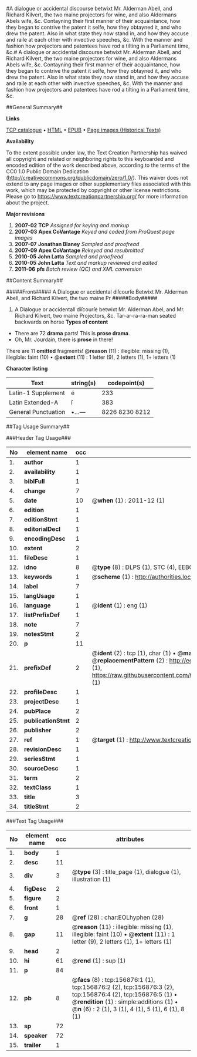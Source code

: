 #A dialogue or accidental discourse betwixt Mr. Alderman Abell, and Richard Kilvert, the two maine projectors for wine, and also Aldermans Abels wife, &c. Contayning their first manner of their acquaintance, how they began to contrive the patent it selfe, how they obtayned it, and who drew the patent. Also in what state they now stand in, and how they accuse and raile at each other with invective speeches, &c. With the manner and fashion how projectors and patentees have rod a tilting in a Parliament time, &c.#
A dialogue or accidental discourse betwixt Mr. Alderman Abell, and Richard Kilvert, the two maine projectors for wine, and also Aldermans Abels wife, &c. Contayning their first manner of their acquaintance, how they began to contrive the patent it selfe, how they obtayned it, and who drew the patent. Also in what state they now stand in, and how they accuse and raile at each other with invective speeches, &c. With the manner and fashion how projectors and patentees have rod a tilting in a Parliament time, &c.

##General Summary##

**Links**

[TCP catalogue](http://www.ota.ox.ac.uk/tcp/)  • 
[HTML](http://tei.it.ox.ac.uk/tcp/Texts-HTML/free/A75/A75945.html)  • 
[EPUB](http://tei.it.ox.ac.uk/tcp/Texts-EPUB/free/A75/A75945.epub) • 
[Page images (Historical Texts)](https://historicaltexts.jisc.ac.uk/eebo-99872986e)

**Availability**

To the extent possible under law, the Text Creation Partnership has waived all copyright and related or neighboring rights to this keyboarded and encoded edition of the work described above, according to the terms of the CC0 1.0 Public Domain Dedication (http://creativecommons.org/publicdomain/zero/1.0/). This waiver does not extend to any page images or other supplementary files associated with this work, which may be protected by copyright or other license restrictions. Please go to https://www.textcreationpartnership.org/ for more information about the project.

**Major revisions**

1. __2007-02__ __TCP__ *Assigned for keying and markup*
1. __2007-03__ __Apex CoVantage__ *Keyed and coded from ProQuest page images*
1. __2007-07__ __Jonathan Blaney__ *Sampled and proofread*
1. __2007-09__ __Apex CoVantage__ *Rekeyed and resubmitted*
1. __2010-05__ __John Latta__ *Sampled and proofread*
1. __2010-05__ __John Latta__ *Text and markup reviewed and edited*
1. __2011-06__ __pfs__ *Batch review (QC) and XML conversion*

##Content Summary##

#####Front#####
A Dialogue or accidental diſcourſe Betwixt Mr. Alderman Abell, and Richard Kilvert, the two maine Pr
#####Body#####

1. A Dialogue or accidentall diſcourſe betwixt Mr. Alderman Abel, and Mr. Richard Kilvert, two maine Projectors, &c.
Tar-ar-ra-ra-man seated backwards on horse
**Types of content**

  * There are 72 **drama** parts! This is **prose drama**.
  * Oh, Mr. Jourdain, there is **prose** in there!

There are 11 **omitted** fragments! 
 @__reason__ (11) : illegible: missing (1), illegible: faint (10)  •  @__extent__ (11) : 1 letter (9), 2 letters (1), 1+ letters (1)

**Character listing**


|Text|string(s)|codepoint(s)|
|---|---|---|
|Latin-1 Supplement|é|233|
|Latin Extended-A|ſ|383|
|General Punctuation|•…—|8226 8230 8212|

##Tag Usage Summary##

###Header Tag Usage###

|No|element name|occ|attributes|
|---|---|---|---|
|1.|__author__|1||
|2.|__availability__|1||
|3.|__biblFull__|1||
|4.|__change__|7||
|5.|__date__|10| @__when__ (1) : 2011-12 (1)|
|6.|__edition__|1||
|7.|__editionStmt__|1||
|8.|__editorialDecl__|1||
|9.|__encodingDesc__|1||
|10.|__extent__|2||
|11.|__fileDesc__|1||
|12.|__idno__|8| @__type__ (8) : DLPS (1), STC (4), EEBO-CITATION (1), PROQUEST (1), VID (1)|
|13.|__keywords__|1| @__scheme__ (1) : http://authorities.loc.gov/ (1)|
|14.|__label__|7||
|15.|__langUsage__|1||
|16.|__language__|1| @__ident__ (1) : eng (1)|
|17.|__listPrefixDef__|1||
|18.|__note__|7||
|19.|__notesStmt__|2||
|20.|__p__|11||
|21.|__prefixDef__|2| @__ident__ (2) : tcp (1), char (1)  •  @__matchPattern__ (2) : ([0-9\-]+):([0-9IVX]+) (1), (.+) (1)  •  @__replacementPattern__ (2) : http://eebo.chadwyck.com/downloadtiff?vid=$1&page=$2 (1), https://raw.githubusercontent.com/textcreationpartnership/Texts/master/tcpchars.xml#$1 (1)|
|22.|__profileDesc__|1||
|23.|__projectDesc__|1||
|24.|__pubPlace__|2||
|25.|__publicationStmt__|2||
|26.|__publisher__|2||
|27.|__ref__|1| @__target__ (1) : http://www.textcreationpartnership.org/docs/. (1)|
|28.|__revisionDesc__|1||
|29.|__seriesStmt__|1||
|30.|__sourceDesc__|1||
|31.|__term__|2||
|32.|__textClass__|1||
|33.|__title__|3||
|34.|__titleStmt__|2||


###Text Tag Usage###

|No|element name|occ|attributes|
|---|---|---|---|
|1.|__body__|1||
|2.|__desc__|11||
|3.|__div__|3| @__type__ (3) : title_page (1), dialogue (1), illustration (1)|
|4.|__figDesc__|2||
|5.|__figure__|2||
|6.|__front__|1||
|7.|__g__|28| @__ref__ (28) : char:EOLhyphen (28)|
|8.|__gap__|11| @__reason__ (11) : illegible: missing (1), illegible: faint (10)  •  @__extent__ (11) : 1 letter (9), 2 letters (1), 1+ letters (1)|
|9.|__head__|2||
|10.|__hi__|61| @__rend__ (1) : sup (1)|
|11.|__p__|84||
|12.|__pb__|8| @__facs__ (8) : tcp:156876:1 (1), tcp:156876:2 (2), tcp:156876:3 (2), tcp:156876:4 (2), tcp:156876:5 (1)  •  @__rendition__ (1) : simple:additions (1)  •  @__n__ (6) : 2 (1), 3 (1), 4 (1), 5 (1), 6 (1), 8 (1)|
|13.|__sp__|72||
|14.|__speaker__|72||
|15.|__trailer__|1||
